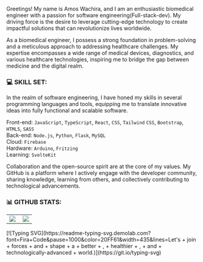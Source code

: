 
Greetings! My name is Amos Wachira, and I am an enthusiastic biomedical engineer with a passion for software engineering(Full-stack-dev). My driving force is the desire to leverage cutting-edge technology to create impactful solutions that can revolutionize lives worldwide.

As a biomedical engineer, I possess a strong foundation in problem-solving and a meticulous approach to addressing healthcare challenges. My expertise encompasses a wide range of medical devices, diagnostics, and various healthcare technologies, inspiring me to bridge the gap between medicine and the digital realm.

### 💻 SKILL SET:

In the realm of software engineering, I have honed my skills in several programming languages and tools, equipping me to translate innovative ideas into fully functional and scalable software.

Front-end: `JavaScript`, `TypeScript`, `React`, `CSS`, `Tailwind` `CSS`, `Bootstrap`, `HTML5`, `SASS` 
<br>
Back-end: `Node.js`, `Python`, `Flask`, `MySQL`
<br>
Cloud: `Firebase`
<br>
Hardware: `Arduino`, `Fritzing`
<br>
Learning: `SvelteKit`


Collaboration and the open-source spirit are at the core of my values. My GitHub is a platform where I actively engage with the developer community, sharing knowledge, learning from others, and collectively contributing to technological advancements.
### 📊 GITHUB STATS:
<center>
  <table>
  <tr>
      <td><img  align="left" src="https://github-readme-stats.vercel.app/api?username=AMO15310&count_private=true&show_icons=true&theme=dark&layout=compact" /></td>
      <td><img  src="https://github-readme-streak-stats.herokuapp.com/?user=15310&theme=dark" /></td>    
     
  </tr>   
  </table>
</center>
[![Typing SVG](https://readme-typing-svg.demolab.com?font=Fira+Code&pause=1000&color=20FF61&width=435&lines=Let's + join + forces + and + shape +  a + better + , +  healthier + , +  and +  technologically-advanced  + world.)](https://git.io/typing-svg)

